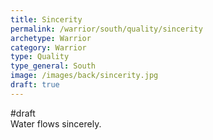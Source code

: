 ```yaml
---
title: Sincerity
permalink: /warrior/south/quality/sincerity
archetype: Warrior
category: Warrior
type: Quality
type_general: South
image: /images/back/sincerity.jpg
draft: true
---
```

#draft   
Water flows sincerely.   
  
 
